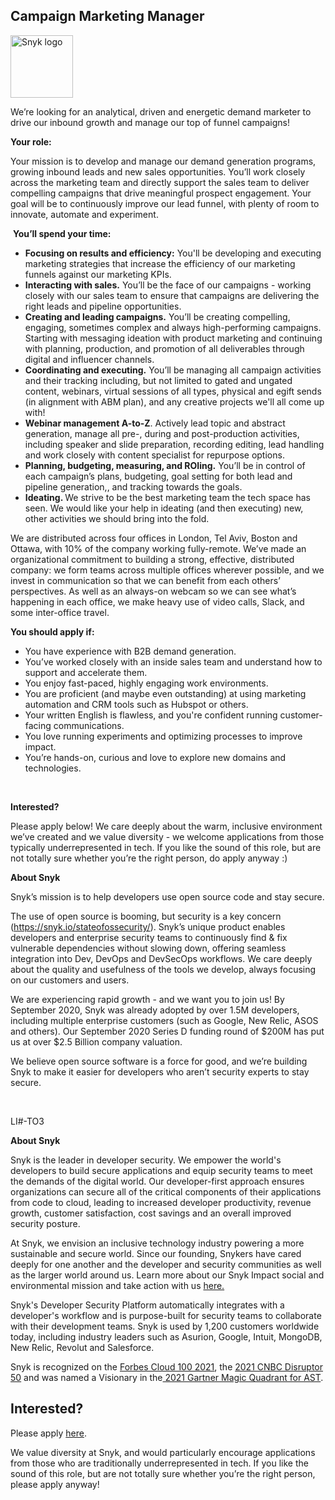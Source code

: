 Campaign Marketing Manager 
---

<img src="https://res.cloudinary.com/snyk/image/upload/v1537345894/press-kit/brand/logo-black.png" width="100" alt="Snyk logo" />

<p><span style="font-weight: 400;">We’re looking for an analytical, driven and energetic demand marketer to drive our inbound growth and manage our top of funnel campaigns!</span></p>
<p><strong>Your role:</strong></p>
<p><span style="font-weight: 400;">Your mission is to develop and manage our demand generation programs, growing inbound leads and new sales opportunities. You’ll work closely across the marketing team and directly support the sales team to deliver compelling campaigns that drive meaningful prospect engagement. Your goal will be to continuously improve our lead funnel, with plenty of room to innovate, automate and experiment.</span></p>
<p>&nbsp;<strong>You’ll spend your time:</strong></p>
<ul>
<li><strong>Focusing on results and efficiency:</strong>&nbsp;You'll be developing and executing marketing strategies that increase the efficiency of our marketing funnels against our marketing KPIs.&nbsp;</li>
<li style="font-weight: 400;"><strong>Interacting with sales.</strong><span style="font-weight: 400;"> You’ll be the face of our campaigns - working closely with our sales team to ensure that campaigns are delivering the right leads and pipeline opportunities.&nbsp;</span></li>
<li style="font-weight: 400;"><strong>Creating and leading campaigns.</strong><span style="font-weight: 400;"> You’ll be creating compelling, engaging, sometimes complex and always high-performing campaigns. Starting with messaging ideation with product marketing and continuing with planning, production, and promotion of all deliverables through digital and influencer channels.</span></li>
<li style="font-weight: 400;"><strong>Coordinating and executing.</strong><span style="font-weight: 400;"> You’ll be managing all campaign activities and their tracking including, but not limited to gated and ungated content, webinars, virtual sessions of all types, physical and egift sends (in alignment with ABM plan), and any creative projects we'll all come up with!&nbsp;</span></li>
<li style="font-weight: 400;"><strong>Webinar management A-to-Z</strong><span style="font-weight: 400;">. Actively lead topic and abstract generation, manage all pre-, during and post-production activities, including speaker and slide preparation, recording editing, lead handling and work closely with content specialist for repurpose options.</span></li>
<li style="font-weight: 400;"><strong>Planning, budgeting, measuring, and ROIing.</strong><span style="font-weight: 400;"> You’ll be in control of each campaign’s plans, budgeting, goal setting for both lead and pipeline generation,, and tracking towards the goals.&nbsp;</span></li>
<li style="font-weight: 400;"><strong>Ideating. </strong><span style="font-weight: 400;">We strive to be the best marketing team the tech space has seen. We would like your help in ideating (and then executing) new, other activities we should bring into the fold.&nbsp;&nbsp;</span></li>
</ul>
<p><span style="font-weight: 400;">We are distributed across four offices in London, Tel Aviv, Boston and Ottawa, with 10% of the company working fully-remote. We’ve made an organizational commitment to building a strong, effective, distributed company: we form teams across multiple offices wherever possible, and we invest in communication so that we can benefit from each others’ perspectives. As well as an always-on webcam so we can see what’s happening in each office, we make heavy use of video calls, Slack, and some inter-office travel.</span></p>
<p><strong>You should apply if:</strong></p>
<ul>
<li style="font-weight: 400;"><span style="font-weight: 400;">You have experience with B2B demand generation.</span></li>
<li style="font-weight: 400;"><span style="font-weight: 400;">You’ve worked closely with an inside sales team and understand how to support and accelerate them.</span></li>
<li style="font-weight: 400;"><span style="font-weight: 400;">You enjoy fast-paced, highly engaging work environments.</span></li>
<li style="font-weight: 400;"><span style="font-weight: 400;">You are proficient (and maybe even outstanding) at using marketing automation and CRM tools such as Hubspot or others.</span></li>
<li style="font-weight: 400;"><span style="font-weight: 400;">Your written English is flawless, and you're confident running customer-facing communications.</span></li>
<li style="font-weight: 400;"><span style="font-weight: 400;">You love running experiments and optimizing processes to improve impact.</span></li>
<li style="font-weight: 400;"><span style="font-weight: 400;">You’re hands-on, curious and love to explore new domains and technologies.</span></li>
</ul>
<p>&nbsp;</p>
<p><strong>Interested?</strong></p>
<p><span style="font-weight: 400;">Please apply below! We care deeply about the warm, inclusive environment we’ve created and we value diversity - we welcome applications from those typically underrepresented in tech. If you like the sound of this role, but are not totally sure whether you’re the right person, do apply anyway :)</span></p>
<p><strong>About Snyk</strong></p>
<p>Snyk’s mission is to help developers use open source code and stay secure.</p>
<p>The use of open source is booming, but security is a key concern (<a class="c-link" href="https://snyk.io/stateofossecurity/" target="_blank" data-stringify-link="https://snyk.io/stateofossecurity/" data-sk="tooltip_parent">https://snyk.io/stateofossecurity/</a>). Snyk’s unique product enables developers and enterprise security teams to continuously find &amp; fix vulnerable dependencies without slowing down, offering seamless integration into Dev, DevOps and DevSecOps workflows. We care deeply about the quality and usefulness of the tools we develop, always focusing on our customers and users.</p>
<p>We are experiencing rapid growth - and we want you to join us! By September 2020, Snyk was already adopted by over 1.5M developers, including multiple enterprise customers (such as Google, New Relic, ASOS and others). Our September 2020 Series D funding round of $200M has put us at over $2.5 Billion company valuation.</p>
<p>We believe open source software is a force for good, and we’re building Snyk to make it easier for developers who aren’t security experts to stay secure.</p>
<p>&nbsp;</p>
<p>LI#-TO3</p><div class="content-conclusion"><p><strong>About Snyk</strong></p>
<p><span style="font-weight: 400;">Snyk is the leader in developer security. We empower the world's developers to build secure applications and equip security teams to meet the demands of the digital world. Our developer-first approach ensures organizations can secure all of the critical components of their applications from code to cloud, leading to increased developer productivity, revenue growth, customer satisfaction, cost savings and an overall improved security posture.&nbsp;</span></p>
<p><span style="font-weight: 400;">At Snyk, we envision an inclusive technology industry powering a more sustainable and secure world.</span> <span style="font-weight: 400;">Since our founding, Snykers have cared deeply for one another and the developer and security communities as well as the larger world around us. Learn more about our Snyk Impact social and environmental mission and take action with us </span><a href="https://snyk.io/about/snyk-impact/"><span style="font-weight: 400;">here.</span></a></p>
<p><span style="font-weight: 400;">Snyk's Developer Security Platform automatically integrates with a developer's workflow and is purpose-built for security teams to collaborate with their development teams. Snyk is used by 1,200 customers worldwide today, including industry leaders such as Asurion, Google, Intuit, MongoDB, New Relic, Revolut and Salesforce.</span></p>
<p><span style="font-weight: 400;">Snyk is recognized on the </span><a href="https://www.forbes.com/cloud100/#6f24b5ba5f94"><span style="font-weight: 400;">Forbes Cloud 100 2021</span></a><span style="font-weight: 400;">, the </span><a href="https://www.cnbc.com/2021/05/25/these-are-the-2021-cnbc-disruptor-50-companies.html"><span style="font-weight: 400;">2021 CNBC Disruptor 50</span></a><span style="font-weight: 400;"> and was named a Visionary in the</span><a href="https://snyk.io/blog/snyk-visionary-2021-gartner-magic-quadrant-for-ast/"><span style="font-weight: 400;"> 2021 Gartner Magic Quadrant for AST</span></a><span style="font-weight: 400;">.</span></p></div>

Interested?
---

Please apply [here](https://boards.greenhouse.io/snyk/jobs/4641616002#app).

We value diversity at Snyk, and would particularly encourage applications from those who are traditionally underrepresented in tech.
If you like the sound of this role, but are not totally sure whether you’re the right person, please apply anyway!
